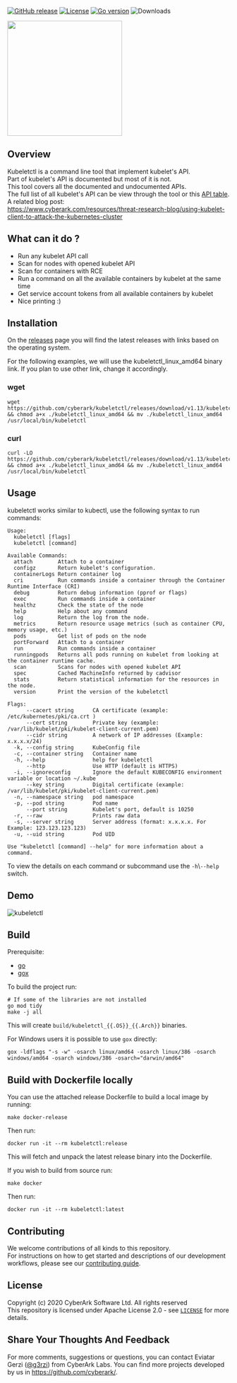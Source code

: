 [![GitHub release][release-img]][release]
[![License][license-img]][license]
[![Go version][shield-go-version]][go-version]
![Downloads][download]

<img src="https://github.com/cyberark/kubeletctl/blob/assets/kubeletctl_2x_transparent.png" width="260">  

## Overview
Kubeletctl is a command line tool that implement kubelet's API.  
Part of kubelet's API is documented but most of it is not.  
This tool covers all the documented and undocumented APIs.  
The full list of all kubelet's API can be view through the tool or this [API table](https://github.com/cyberark/kubeletctl/blob/master/API_TABLE.md).  
A related blog post:  
https://www.cyberark.com/resources/threat-research-blog/using-kubelet-client-to-attack-the-kubernetes-cluster

## What can it do ?
- Run any kubelet API call
- Scan for nodes with opened kubelet API
- Scan for containers with RCE
- Run a command on all the available containers by kubelet at the same time
- Get service account tokens from all available containers by kubelet
- Nice printing :)

## Installation  
On the [releases](https://github.com/cyberark/kubeletctl/releases) page you will find the latest releases with links based on the operating system.  

For the following examples, we will use the kubeletctl_linux_amd64 binary link. If you plan to use other link, change it accordingly.   
### wget
```
wget https://github.com/cyberark/kubeletctl/releases/download/v1.13/kubeletctl_linux_amd64 && chmod a+x ./kubeletctl_linux_amd64 && mv ./kubeletctl_linux_amd64 /usr/local/bin/kubeletctl
```  

### curl
```
curl -LO https://github.com/cyberark/kubeletctl/releases/download/v1.13/kubeletctl_linux_amd64 && chmod a+x ./kubeletctl_linux_amd64 && mv ./kubeletctl_linux_amd64 /usr/local/bin/kubeletctl
```

## Usage
kubeletctl works similar to kubectl, use the following syntax to run commands:  
```
Usage:
  kubeletctl [flags]
  kubeletctl [command]

Available Commands:
  attach        Attach to a container
  configz       Return kubelet's configuration.
  containerLogs Return container log
  cri           Run commands inside a container through the Container Runtime Interface (CRI)
  debug         Return debug information (pprof or flags)
  exec          Run commands inside a container
  healthz       Check the state of the node
  help          Help about any command
  log           Return the log from the node.
  metrics       Return resource usage metrics (such as container CPU, memory usage, etc.)
  pods          Get list of pods on the node
  portForward   Attach to a container
  run           Run commands inside a container
  runningpods   Returns all pods running on kubelet from looking at the container runtime cache.
  scan          Scans for nodes with opened kubelet API
  spec          Cached MachineInfo returned by cadvisor
  stats         Return statistical information for the resources in the node.
  version       Print the version of the kubeletctl

Flags:
      --cacert string      CA certificate (example: /etc/kubernetes/pki/ca.crt )
      --cert string        Private key (example: /var/lib/kubelet/pki/kubelet-client-current.pem)
      --cidr string        A network of IP addresses (Example: x.x.x.x/24)
  -k, --config string      KubeConfig file
  -c, --container string   Container name
  -h, --help               help for kubeletctl
      --http               Use HTTP (default is HTTPS)
  -i, --ignoreconfig       Ignore the default KUBECONFIG environment variable or location ~/.kube
      --key string         Digital certificate (example: /var/lib/kubelet/pki/kubelet-client-current.pem)
  -n, --namespace string   pod namespace
  -p, --pod string         Pod name
      --port string        Kubelet's port, default is 10250
  -r, --raw                Prints raw data
  -s, --server string      Server address (format: x.x.x.x. For Example: 123.123.123.123)
  -u, --uid string         Pod UID

Use "kubeletctl [command] --help" for more information about a command.

```

To view the details on each command or subcommand use the `-h`\\`--help` switch.

## Demo
![kubeletctl](https://github.com/cyberark/kubeletctl/blob/assets/kubeletctl_gif2.gif)



## Build  
Prerequisite:  
-  [go](https://golang.org/doc/install)  
-  [gox](https://github.com/mitchellh/gox)  

To build the project run:  
```
# If some of the libraries are not installed
go mod tidy
make -j all
```

This will create `build/kubeletctl_{{.OS}}_{{.Arch}}` binaries.  

For Windows users it is possible to use `gox` directly:  
```
gox -ldflags "-s -w" -osarch linux/amd64 -osarch linux/386 -osarch windows/amd64 -osarch windows/386 -osarch="darwin/amd64"
```

## Build with Dockerfile locally
You can use the attached release Dockerfile to build a local image by running:  
```
make docker-release
```

Then run:  
```
docker run -it --rm kubeletctl:release
```

This will fetch and unpack the latest release binary into the Dockerfile.

If you wish to build from source run:
```
make docker
```

Then run:  
```
docker run -it --rm kubeletctl:latest
```

## Contributing

We welcome contributions of all kinds to this repository.  
For instructions on how to get started and descriptions
of our development workflows, please see our [contributing guide](https://github.com/cyberark/conjur-api-go/blob/master/CONTRIBUTING.md).

## License
Copyright (c) 2020 CyberArk Software Ltd. All rights reserved  
This repository is licensed under Apache License 2.0 - see [`LICENSE`](LICENSE) for more details.

## Share Your Thoughts And Feedback
For more comments, suggestions or questions, you can contact Eviatar Gerzi ([@g3rzi](https://twitter.com/g3rzi)) from CyberArk Labs.
You can find more projects developed by us in https://github.com/cyberark/.

[release-img]: https://img.shields.io/github/release/cyberark/kubeletctl.svg
[release]: https://github.com/cyberark/kubeletctl/releases

[license-img]: https://img.shields.io/github/license/cyberark/kubeletctl.svg
[license]: https://github.com/cyberark/kubeletctl/blob/master/LICENSE

[shield-go-version]: https://img.shields.io/github/go-mod/go-version/cyberark/kubeletctl
[go-version]: https://github.com/cyberark/kubeletctl/blob/master/go.mod

[download]: https://img.shields.io/github/downloads/cyberark/kubeletctl/total?logo=github

